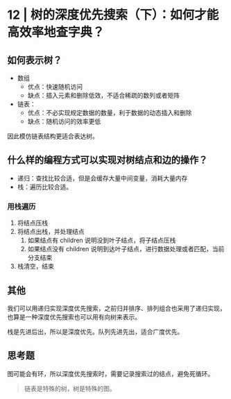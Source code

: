 # 12 | 树的深度优先搜索（下）：如何才能高效率地查字典？

## 如何表示树？

- 数组
  - 优点：快速随机访问
  - 缺点：插入元素和删除低效，不适合稀疏的数列或者矩阵
- 链表：
  - 优点：不必实现规定数据的数量，利于数据的动态插入和删除
  - 缺点：随机访问的效率更低

因此模仿链表结构更适合表达树。

## 什么样的编程方式可以实现对树结点和边的操作？

- 递归：查找比较合适，但是会缓存大量中间变量，消耗大量内存
- 栈：遍历比较合适。

### 用栈遍历

1. 将结点压栈
2. 将结点出栈，并处理结点
   1. 如果结点有 children 说明没到叶子结点，将子结点压栈
   2. 如果结点没有 children 说明到达叶子结点，进行数据处理或者匹配，当前分支结束
3. 栈清空，结束

## 其他

我们可以用递归实现深度优先搜索，之前归并排序、排列组合也采用了递归实现，也算是一种深度优先搜索也可以用有向树来表示。

栈是先进后出，所以是深度优先。队列先进先出，适合广度优先。

## 思考题

图可能会有环，所以深度优先搜索时，需要记录搜索过的结点，避免死循环。

> 链表是特殊的树，树是特殊的图。
